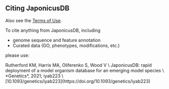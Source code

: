 ## Citing JaponicusDB

Also see the [Terms of Use](about/terms-of-use).

To cite anything from JaponicusDB, including

- genome sequence and feature annotation
- Curated data (GO, phenotypes, modifications, etc.)

please use:

<div data-badge-type="donut" class='altmetric-embed' data-doi="10.1093/genetics/iyab223"></div>
<div class="pub-citation">
Rutherford KM, Harris MA, Oliferenko S, Wood V \
JaponicusDB: rapid deployment of a model organism database for an emerging model species \
*Genetics*, 2021; iyab223 \
</div>
[10.1093/genetics/iyab223](https://doi.org/10.1093/genetics/iyab223)

<div class="clear-float"></div>
